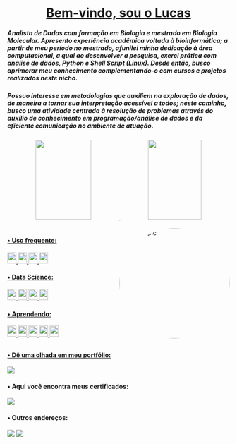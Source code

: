 <h1 align=center><a target="_blank" href="https://demo.gethugothemes.com/liva" rel="nofollow">Bem-vindo, sou o Lucas</a> <a  target="_blank"></a></h1>


##### Analista de Dados com formação em Biologia e mestrado em Biologia Molecular. Apresento experiência acadêmica voltada à bioinformática; a partir de meu período no mestrado, afunilei minha dedicação à área computacional, a qual ao desenvolver a pesquisa, exerci prática com análise de dados, Python e Shell Script (Linux). Desde então, busco aprimorar meu conhecimento complementando-o com cursos e projetos realizados neste nicho.

##### Possuo interesse em metodologias que auxiliem na exploração de dados, de maneira a tornar sua interpretação acessível a todos; neste caminho, busco uma atividade centrada à resolução de problemas através do auxílio de conhecimento em programação/análise de dados e da eficiente comunicação no ambiente de atuação.

<div align="center">
  <a href="https://github.com/chitolina">
  <img height="180em" width="50%" src="https://github-readme-stats.vercel.app/api?username=chitolina&show_icons=true&theme=radical&include_all_commits=true&count_private=true"/>
  <img height="180em" width="49%" src="https://github-readme-stats.vercel.app/api/top-langs/?username=chitolina&layout=compact&langs_count=7&theme=radical"/>
    
 </div>
 <div style="display: inline_block"><br>
 <img align="right" alt="Lucas-pic" height="250" style="border-radius:1000px; src="<img src="https://media4.giphy.com/media/QJ8bR5An4VC59FvVcx/giphy.gif?cid=ecf05e47r4piwvov5yx02nm3up8a2jei03pwcs2b33mxmb2m&amp;rid=giphy.gif&amp;ct=s" alt="Technology Data Sticker by Putti Apps" style="width: 500px; height: 500px; left: 0px; top: 0px;">
 </div>
  
 #### • Uso frequente:
 </div>
 <img src='https://img.shields.io/badge/GitHub-100000?style=for-the-badge&logo=github&logoColor=white'style="width: 20; height: 25px">
 <img src='https://img.shields.io/badge/Jupyter-F37626.svg?&style=for-the-badge&logo=Jupyter&logoColor=white'style="width: 20; height: 25px">
 <img src='https://img.shields.io/badge/Python-3776AB?style=for-the-badge&logo=python&logoColor=white'style="width: 20; height: 25px">
 <img src="https://img.shields.io/badge/Shell_Script-121011?style=for-the-badge&logo=gnu-bash&logoColor=white"style="width: 20; height: 25px">
</div>
  
  
 #### • Data Science:
  </div>
 <img src="https://img.shields.io/badge/Numpy-777BB4?style=for-the-badge&logo=numpy&logoColor=white"style="width: 20; height: 25px">
 <img src="https://img.shields.io/badge/Pandas-2C2D72?style=for-the-badge&logo=pandas&logoColor=white"style="width: 20; height: 25px">
 <img src="https://img.shields.io/badge/Plotly-239120?style=for-the-badge&logo=plotly&logoColor=white"style="width: 20; height: 25px">
 <img src="https://img.shields.io/badge/scikit_learn-F7931E?style=for-the-badge&logo=scikit-learn&logoColor=white"style="width: 20; height: 25px">
 </div>
 
 #### • Aprendendo:
  </div>
 <img src="https://img.shields.io/badge/Databricks-FF3621?style=for-the-badge&logo=Databricks&logoColor=white"style="width: 20; height: 25px">
 <img src="https://img.shields.io/badge/MySQL-005C84?style=for-the-badge&logo=mysql&logoColor=white"style="width: 20; height: 25px">
 <img src="https://img.shields.io/badge/PostgreSQL-316192?style=for-the-badge&logo=postgresql&logoColor=white"style="width: 20; height: 25px">
 <img src="https://img.shields.io/badge/PowerBI-F2C811?style=for-the-badge&logo=Power%20BI&logoColor=white"style="width: 20; height: 25px">
 <img src="https://img.shields.io/badge/RStudio-75AADB?style=for-the-badge&logo=RStudio&logoColor=white"style="width: 20; height: 25px">
</div>

  ##
 
####  • Dê uma olhada em meu portfólio: 
  <div>
  <a href="https://lucaschitolina.netlify.app" target="_blank"><img src="http://ForTheBadge.com/images/badges/built-with-love.svg"_blank"></a> 
  <div> 
    
####  • Aqui você encontra meus certificados: 
  <div>
  <a href="https://github.com/Chitolina/Certificados/tree/main/Certificados" target="_blank"><img src=https://forthebadge.com/images/badges/check-it-out.svg></a> 
  <div>  
    
####  • Outros endereços:
<div>  
    <a href = "mailto:lucas.chitolina@edu.pucrs.br"><img src="https://img.shields.io/badge/-Gmail-%23333?style=for-the-badge&logo=gmail&logoColor=white" target="_blank"></a>
    <a href="https://www.linkedin.com/in/lucas-chitolina" target="_blank"><img src="https://img.shields.io/badge/LinkedIn-0077B5?style=for-the-badge&logo=linkedin&logoColor=white" target="_blank"></a> 
</div>
